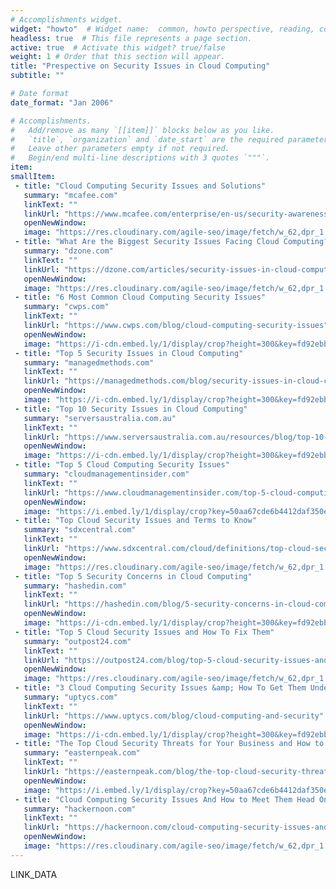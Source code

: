 ```yaml
---
# Accomplishments widget.
widget: "howto"  # Widget name:  common, howto perspective, reading, cd-with-jenkins-and-docker  etc
headless: true  # This file represents a page section.
active: true  # Activate this widget? true/false
weight: 1 # Order that this section will appear.
title: "Prespective on Security Issues in Cloud Computing"
subtitle: ""

# Date format
date_format: "Jan 2006"

# Accomplishments.
#   Add/remove as many `[[item]]` blocks below as you like.
#   `title`, `organization` and `date_start` are the required parameters.
#   Leave other parameters empty if not required.
#   Begin/end multi-line descriptions with 3 quotes `"""`.
item:
smallItem: 
 - title: "Cloud Computing Security Issues and Solutions"
   summary: "mcafee.com"
   linkText: ""
   linkUrl: "https://www.mcafee.com/enterprise/en-us/security-awareness/cloud/security-issues-in-cloud-computing.html"
   openNewWindow: 
   image: "https://res.cloudinary.com/agile-seo/image/fetch/w_62,dpr_1.0,d_blank_am8gzx.png/https%3A%2F%2Flogo.clearbit.com%2Fmcafee.com%3Fsize%3D250"
 - title: "What Are the Biggest Security Issues Facing Cloud Computing?"
   summary: "dzone.com"
   linkText: ""
   linkUrl: "https://dzone.com/articles/security-issues-in-cloud-computing"
   openNewWindow: 
   image: "https://res.cloudinary.com/agile-seo/image/fetch/w_62,dpr_1.0,d_blank_am8gzx.png/https%3A%2F%2Flogo.clearbit.com%2Fdzone.com%3Fsize%3D250"
 - title: "6 Most Common Cloud Computing Security Issues"
   summary: "cwps.com"
   linkText: ""
   linkUrl: "https://www.cwps.com/blog/cloud-computing-security-issues"
   openNewWindow: 
   image: "https://i-cdn.embed.ly/1/display/crop?height=300&key=fd92ebbc52fc43fb98f69e50e7893c13&url=https%3A%2F%2Fwww.cwps.com%2Fhubfs%2FCorrin.jpg%23keepProtocol&width=636"
 - title: "Top 5 Security Issues in Cloud Computing"
   summary: "managedmethods.com"
   linkText: ""
   linkUrl: "https://managedmethods.com/blog/security-issues-in-cloud-computing/"
   openNewWindow: 
   image: "https://i-cdn.embed.ly/1/display/crop?height=300&key=fd92ebbc52fc43fb98f69e50e7893c13&url=https%3A%2F%2Fmanagedmethods.com%2Fwp-content%2Fuploads%2Fsecurity-issues-in-cloud-computing-blog-featured.jpg&width=636"
 - title: "Top 10 Security Issues in Cloud Computing"
   summary: "serversaustralia.com.au"
   linkText: ""
   linkUrl: "https://www.serversaustralia.com.au/resources/blog/top-10-security-issues-in-cloud-computing/"
   openNewWindow: 
   image: "https://i-cdn.embed.ly/1/display/crop?height=300&key=fd92ebbc52fc43fb98f69e50e7893c13&url=https%3A%2F%2Fwww.serversaustralia.com.au%2Fresources%2Fblog%2Four-wp-content%2Fuploads%2F2019%2F01%2FTop10SecurityIssues.jpg&width=636"
 - title: "Top 5 Cloud Computing Security Issues"
   summary: "cloudmanagementinsider.com"
   linkText: ""
   linkUrl: "https://www.cloudmanagementinsider.com/top-5-cloud-computing-security-issues-and-strategies-used-by-hackers/"
   openNewWindow: 
   image: "https://i.embed.ly/1/display/crop?key=50aa67cde6b4412daf350e3f34226686&width=200&height=150&errorurl=https%3A%2F%2Fs2-embed-ly.s3.amazonaws.com%2Fdisplay%2Fv1%2Fimages%2Flogo.png&url=https%3A%2F%2Fwww.cloudmanagementinsider.com%2Fwp-content%2Fuploads%2F2019%2F09%2Fcloud-computing-security-and-hackers-strategy.jpg"
 - title: "Top Cloud Security Issues and Terms to Know"
   summary: "sdxcentral.com"
   linkText: ""
   linkUrl: "https://www.sdxcentral.com/cloud/definitions/top-cloud-security-issues-and-terms/"
   openNewWindow: 
   image: "https://res.cloudinary.com/agile-seo/image/fetch/w_62,dpr_1.0,d_blank_am8gzx.png/https%3A%2F%2Flogo.clearbit.com%2Fsdxcentral.com%3Fsize%3D250"
 - title: "Top 5 Security Concerns in Cloud Computing"
   summary: "hashedin.com"
   linkText: ""
   linkUrl: "https://hashedin.com/blog/5-security-concerns-in-cloud-computing/"
   openNewWindow: 
   image: "https://i-cdn.embed.ly/1/display/crop?height=300&key=fd92ebbc52fc43fb98f69e50e7893c13&url=https%3A%2F%2Fstatic.hashedin.com%2Fwp-content%2Fuploads%2F2018%2F10%2F5-Top-Security-Concerns-in-Cloud-Computing.jpg&width=636"
 - title: "Top 5 Cloud Security Issues and How To Fix Them"
   summary: "outpost24.com"
   linkText: ""
   linkUrl: "https://outpost24.com/blog/top-5-cloud-security-issues-and-how-to-fix-them"
   openNewWindow: 
   image: "https://res.cloudinary.com/agile-seo/image/fetch/w_62,dpr_1.0,d_blank_am8gzx.png/https%3A%2F%2Flogo.clearbit.com%2Foutpost24.com%3Fsize%3D250"
 - title: "3 Cloud Computing Security Issues &amp; How To Get Them Under Control"
   summary: "uptycs.com"
   linkText: ""
   linkUrl: "https://www.uptycs.com/blog/cloud-computing-and-security"
   openNewWindow: 
   image: "https://i-cdn.embed.ly/1/display/crop?height=300&key=fd92ebbc52fc43fb98f69e50e7893c13&url=https%3A%2F%2Fwww.uptycs.com%2Fhubfs%2FNectafy%2FBlog%2F3%2520Cloud%2520Computing%2520Security%2520Issues%2520%26%2520How%2520To%2520Get%2520Them%2520Under%2520Control.jpg%23keepProtocol&width=636"
 - title: "The Top Cloud Security Threats for Your Business and How to Avoid Them"
   summary: "easternpeak.com"
   linkText: ""
   linkUrl: "https://easternpeak.com/blog/the-top-cloud-security-threats-for-your-business-in-2019-and-how-to-avoid-them/"
   openNewWindow: 
   image: "https://i.embed.ly/1/display/crop?key=50aa67cde6b4412daf350e3f34226686&width=200&height=150&errorurl=https%3A%2F%2Fs2-embed-ly.s3.amazonaws.com%2Fdisplay%2Fv1%2Fimages%2Flogo.png&url=https%3A%2F%2Fs1.easternpeak.com%2Fwp-content%2Fuploads%2F2019%2F02%2Fpexels-photo-886465-1.jpeg"
 - title: "Cloud Computing Security Issues And How to Meet Them Head On"
   summary: "hackernoon.com"
   linkText: ""
   linkUrl: "https://hackernoon.com/cloud-computing-security-issues-and-how-to-meet-them-head-on-5a37a45f4759/"
   openNewWindow: 
   image: "https://res.cloudinary.com/agile-seo/image/fetch/w_62,dpr_1.0,d_blank_am8gzx.png/https%3A%2F%2Flogo.clearbit.com%2Fhackernoon.com%3Fsize%3D250"
---
```

 LINK_DATA